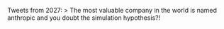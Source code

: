Tweets from 2027: &gt; The most valuable company in the world is named anthropic and you doubt the simulation hypothesis?!

